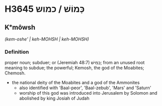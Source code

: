 # H3645 כְּמוֹשׁ / כמוש

## Kᵉmôwsh

_(kem-oshe' | keh-MOHSH | keh-MOHSH)_

### Definition

proper noun; subduer; or (Jeremiah 48:7) כְּמִישׁ; from an unused root meaning to subdue; the powerful; Kemosh, the god of the Moabites; Chemosh.

- the national deity of the Moabites and a god of the Ammonites
    - also identified with 'Baal-peor', 'Baal-zebub', 'Mars' and 'Saturn'
    - worship of this god was introduced into Jerusalem by Solomon and abolished by king Josiah of Judah
